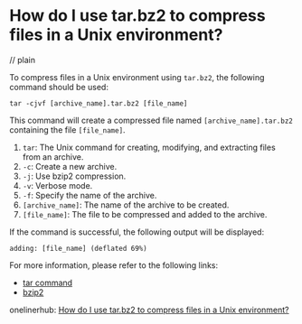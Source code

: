 # How do I use tar.bz2 to compress files in a Unix environment?
// plain

To compress files in a Unix environment using `tar.bz2`, the following command should be used:

```
tar -cjvf [archive_name].tar.bz2 [file_name]
```

This command will create a compressed file named `[archive_name].tar.bz2` containing the file `[file_name]`.

1. `tar`: The Unix command for creating, modifying, and extracting files from an archive.
2. `-c`: Create a new archive.
3. `-j`: Use bzip2 compression.
4. `-v`: Verbose mode.
5. `-f`: Specify the name of the archive.
6. `[archive_name]`: The name of the archive to be created.
7. `[file_name]`: The file to be compressed and added to the archive.

If the command is successful, the following output will be displayed:

```
adding: [file_name] (deflated 69%)
```

For more information, please refer to the following links:

- [tar command](https://www.computerhope.com/unix/utar.htm)
- [bzip2](https://www.computerhope.com/unix/ubzip2.htm)

onelinerhub: [How do I use tar.bz2 to compress files in a Unix environment?](https://onelinerhub.com/cli-tar/how-do-i-use-tar-bz--to-compress-files-in-a-unix-environment)